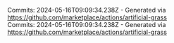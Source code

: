 Commits: 2024-05-16T09:09:34.238Z - Generated via https://github.com/marketplace/actions/artificial-grass
<br>
Commits: 2024-05-16T09:09:34.238Z - Generated via https://github.com/marketplace/actions/artificial-grass
<br>
